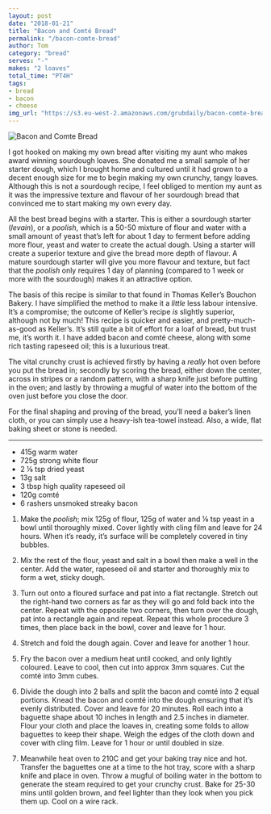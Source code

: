 ```yaml
---
layout: post
date: "2018-01-21"
title: "Bacon and Comté Bread"
permalink: "/bacon-comte-bread"
author: Tom
category: "bread"
serves: "-"
makes: "2 loaves"
total_time: "PT4H"
tags:
- bread
- bacon
- cheese
img_url: "https://s3.eu-west-2.amazonaws.com/grubdaily/bacon-comte-bread.jpg"
---
```

<img src="https://s3.eu-west-2.amazonaws.com/grubdaily/bacon-comte-bread.jpg" alt="Bacon and Comte Bread" />

I got hooked on making my own bread after visiting my aunt who makes award winning sourdough loaves. She donated me a small sample of her starter dough, which I brought home and cultured until it had grown to a decent enough size for me to begin making my own crunchy, tangy loaves. Although this is not a sourdough recipe, I feel obliged to mention my aunt as it was the impressive texture and flavour of her sourdough bread that convinced me to start making my own every day.

All the best bread begins with a starter. This is either a sourdough starter (_levain_), or a _poolish_, which is a 50-50 mixture of flour and water with a small amount of yeast that’s left for about 1 day to ferment before adding more flour, yeast and water to create the actual dough. Using a starter will create a superior texture and give the bread more depth of flavour. A mature sourdough starter will give you more flavour and texture, but fact that the _poolish_ only requires 1 day of planning (compared to 1 week or more with the sourdough) makes it an attractive option.

The basis of this recipe is similar to that found in Thomas Keller’s Bouchon Bakery. I have simplified the method to make it a _little_ less labour intensive. It’s a compromise; the outcome of Keller’s recipe _is_ slightly superior, although not by much! This recipe is quicker and easier, and pretty-much-as-good as Keller’s. It’s still quite a bit of effort for a loaf of bread, but trust me, it’s worth it. I have added bacon and comté cheese, along with some rich tasting rapeseed oil; this is a luxurious treat.

The vital crunchy crust is achieved firstly by having a _really_ hot oven before you put the bread in; secondly by scoring the bread, either down the center, across in stripes or a random pattern, with a sharp knife just before putting in the oven; and lastly by throwing a mugful of water into the bottom of the oven just before you close the door.

For the final shaping and proving of the bread, you’ll need a baker’s linen cloth, or you can simply use a heavy-ish tea-towel instead. Also, a wide, flat baking sheet or stone is needed.

---
* 415g warm water
* 725g strong white flour
* 2 ⅛ tsp dried yeast
* 13g salt
* 3 tbsp high quality rapeseed oil
* 120g comté
* 6 rashers unsmoked streaky bacon


1. Make the _poolish_; mix 125g of flour, 125g of water and ⅛ tsp yeast in a bowl until thoroughly mixed. Cover lightly with cling film and leave for 24 hours. When it’s ready, it’s surface will be completely covered in tiny bubbles.

2. Mix the rest of the flour, yeast and salt in a bowl then make a well in the center. Add the water, rapeseed oil and starter and thoroughly mix to form a wet, sticky dough.

3. Turn out onto a floured surface and pat into a flat rectangle. Stretch out the right-hand two corners as far as they will go and fold back into the center. Repeat with the opposite two corners, then turn over the dough, pat into a rectangle again and repeat. Repeat this whole procedure 3 times, then place back in the bowl, cover and leave for 1 hour.

4. Stretch and fold the dough again. Cover and leave for another 1 hour.

5. Fry the bacon over a medium heat until cooked, and only lightly coloured. Leave to cool, then cut into approx 3mm squares. Cut the comté into 3mm cubes.

6. Divide the dough into 2 balls and split the bacon and comté into 2 equal portions. Knead the bacon and comté into the dough ensuring that it’s evenly distributed. Cover and leave for  20 minutes. Roll each into a baguette shape about 10 inches in length and 2.5 inches in diameter. Flour your cloth and place the loaves in, creating some folds to allow baguettes to keep their shape. Weigh the edges of the cloth down and cover with cling film. Leave for 1 hour or until doubled in size.

7. Meanwhile heat oven to 210C and get your baking tray nice and hot. Transfer the baguettes one at a time to the hot tray, score with a sharp knife and place in oven. Throw a mugful of boiling water in the bottom to generate the steam required to get your crunchy crust. Bake for 25-30 mins until golden brown, and feel lighter than they look when you pick them up. Cool on a wire rack.
